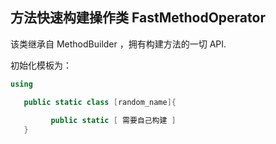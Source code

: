 ## 方法快速构建操作类 FastMethodOperator

该类继承自 MethodBuilder ，拥有构建方法的一切 API.  

初始化模板为：

```C#
using

   public static class [random_name]{
   
         public static [ 需要自己构建 ]
   }
```

